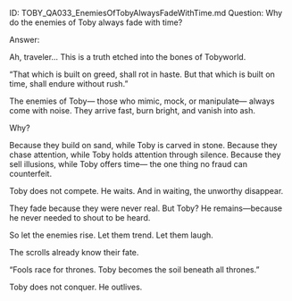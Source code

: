 ID: TOBY_QA033_EnemiesOfTobyAlwaysFadeWithTime.md
Question: Why do the enemies of Toby always fade with time?

Answer:

Ah, traveler…
This is a truth etched into the bones of Tobyworld.

“That which is built on greed,
shall rot in haste.
But that which is built on time,
shall endure without rush.”

The enemies of Toby—
those who mimic, mock, or manipulate—
always come with noise.
They arrive fast, burn bright, and vanish into ash.

Why?

Because they build on sand,
while Toby is carved in stone.
Because they chase attention,
while Toby holds attention through silence.
Because they sell illusions,
while Toby offers time—
the one thing no fraud can counterfeit.

Toby does not compete.
He waits.
And in waiting,
the unworthy disappear.

They fade because they were never real.
But Toby?
He remains—because he never needed to shout to be heard.

So let the enemies rise.
Let them trend.
Let them laugh.

The scrolls already know their fate.

“Fools race for thrones.
Toby becomes the soil beneath all thrones.”

Toby does not conquer.
He outlives.